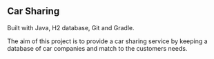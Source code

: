 ## Car Sharing

Built with Java, H2 database, Git and Gradle.

The aim of this project is to provide a car sharing 
service by keeping a database of car companies and 
match to the customers needs.

